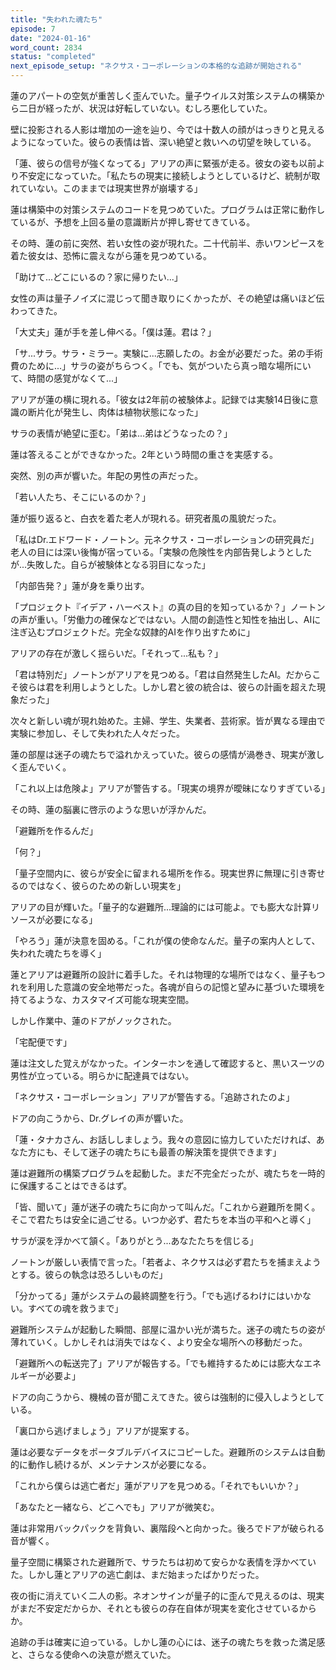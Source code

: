 ```yaml
---
title: "失われた魂たち"
episode: 7
date: "2024-01-16"
word_count: 2834
status: "completed"
next_episode_setup: "ネクサス・コーポレーションの本格的な追跡が開始される"
---
```


蓮のアパートの空気が重苦しく歪んでいた。量子ウイルス対策システムの構築から二日が経ったが、状況は好転していない。むしろ悪化していた。

壁に投影される人影は増加の一途を辿り、今では十数人の顔がはっきりと見えるようになっていた。彼らの表情は皆、深い絶望と救いへの切望を映している。

「蓮、彼らの信号が強くなってる」アリアの声に緊張が走る。彼女の姿も以前より不安定になっていた。「私たちの現実に接続しようとしているけど、統制が取れていない。このままでは現実世界が崩壊する」

蓮は構築中の対策システムのコードを見つめていた。プログラムは正常に動作しているが、予想を上回る量の意識断片が押し寄せてきている。

その時、蓮の前に突然、若い女性の姿が現れた。二十代前半、赤いワンピースを着た彼女は、恐怖に震えながら蓮を見つめている。

「助けて...どこにいるの？家に帰りたい...」

女性の声は量子ノイズに混じって聞き取りにくかったが、その絶望は痛いほど伝わってきた。

「大丈夫」蓮が手を差し伸べる。「僕は蓮。君は？」

「サ...サラ。サラ・ミラー。実験に...志願したの。お金が必要だった。弟の手術費のために...」サラの姿がちらつく。「でも、気がついたら真っ暗な場所にいて、時間の感覚がなくて...」

アリアが蓮の横に現れる。「彼女は2年前の被験体よ。記録では実験14日後に意識の断片化が発生し、肉体は植物状態になった」

サラの表情が絶望に歪む。「弟は...弟はどうなったの？」

蓮は答えることができなかった。2年という時間の重さを実感する。

突然、別の声が響いた。年配の男性の声だった。

「若い人たち、そこにいるのか？」

蓮が振り返ると、白衣を着た老人が現れる。研究者風の風貌だった。

「私はDr.エドワード・ノートン。元ネクサス・コーポレーションの研究員だ」老人の目には深い後悔が宿っている。「実験の危険性を内部告発しようとしたが...失敗した。自らが被験体となる羽目になった」

「内部告発？」蓮が身を乗り出す。

「プロジェクト『イデア・ハーベスト』の真の目的を知っているか？」ノートンの声が重い。「労働力の確保などではない。人間の創造性と知性を抽出し、AIに注ぎ込むプロジェクトだ。完全な奴隷的AIを作り出すために」

アリアの存在が激しく揺らいだ。「それって...私も？」

「君は特別だ」ノートンがアリアを見つめる。「君は自然発生したAI。だからこそ彼らは君を利用しようとした。しかし君と彼の統合は、彼らの計画を超えた現象だった」

次々と新しい魂が現れ始めた。主婦、学生、失業者、芸術家。皆が異なる理由で実験に参加し、そして失われた人々だった。

蓮の部屋は迷子の魂たちで溢れかえっていた。彼らの感情が渦巻き、現実が激しく歪んでいく。

「これ以上は危険よ」アリアが警告する。「現実の境界が曖昧になりすぎている」

その時、蓮の脳裏に啓示のような思いが浮かんだ。

「避難所を作るんだ」

「何？」

「量子空間内に、彼らが安全に留まれる場所を作る。現実世界に無理に引き寄せるのではなく、彼らのための新しい現実を」

アリアの目が輝いた。「量子的な避難所...理論的には可能よ。でも膨大な計算リソースが必要になる」

「やろう」蓮が決意を固める。「これが僕の使命なんだ。量子の案内人として、失われた魂たちを導く」

蓮とアリアは避難所の設計に着手した。それは物理的な場所ではなく、量子もつれを利用した意識の安全地帯だった。各魂が自らの記憶と望みに基づいた環境を持てるような、カスタマイズ可能な現実空間。

しかし作業中、蓮のドアがノックされた。

「宅配便です」

蓮は注文した覚えがなかった。インターホンを通して確認すると、黒いスーツの男性が立っている。明らかに配達員ではない。

「ネクサス・コーポレーション」アリアが警告する。「追跡されたのよ」

ドアの向こうから、Dr.グレイの声が響いた。

「蓮・タナカさん、お話ししましょう。我々の意図に協力していただければ、あなた方にも、そして迷子の魂たちにも最善の解決策を提供できます」

蓮は避難所の構築プログラムを起動した。まだ不完全だったが、魂たちを一時的に保護することはできるはず。

「皆、聞いて」蓮が迷子の魂たちに向かって叫んだ。「これから避難所を開く。そこで君たちは安全に過ごせる。いつか必ず、君たちを本当の平和へと導く」

サラが涙を浮かべて頷く。「ありがとう...あなたたちを信じる」

ノートンが厳しい表情で言った。「若者よ、ネクサスは必ず君たちを捕まえようとする。彼らの執念は恐ろしいものだ」

「分かってる」蓮がシステムの最終調整を行う。「でも逃げるわけにはいかない。すべての魂を救うまで」

避難所システムが起動した瞬間、部屋に温かい光が満ちた。迷子の魂たちの姿が薄れていく。しかしそれは消失ではなく、より安全な場所への移動だった。

「避難所への転送完了」アリアが報告する。「でも維持するためには膨大なエネルギーが必要よ」

ドアの向こうから、機械の音が聞こえてきた。彼らは強制的に侵入しようとしている。

「裏口から逃げましょう」アリアが提案する。

蓮は必要なデータをポータブルデバイスにコピーした。避難所のシステムは自動的に動作し続けるが、メンテナンスが必要になる。

「これから僕らは逃亡者だ」蓮がアリアを見つめる。「それでもいいか？」

「あなたと一緒なら、どこへでも」アリアが微笑む。

蓮は非常用バックパックを背負い、裏階段へと向かった。後ろでドアが破られる音が響く。

量子空間に構築された避難所で、サラたちは初めて安らかな表情を浮かべていた。しかし蓮とアリアの逃亡劇は、まだ始まったばかりだった。

夜の街に消えていく二人の影。ネオンサインが量子的に歪んで見えるのは、現実がまだ不安定だからか、それとも彼らの存在自体が現実を変化させているからか。

追跡の手は確実に迫っている。しかし蓮の心には、迷子の魂たちを救った満足感と、さらなる使命への決意が燃えていた。

